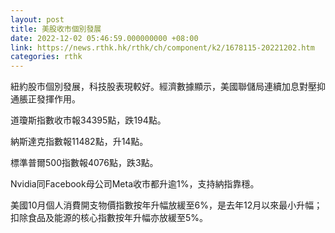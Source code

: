 ```yaml
---
layout: post
title: 美股收市個別發展
date: 2022-12-02 05:46:59.000000000 +08:00
link: https://news.rthk.hk/rthk/ch/component/k2/1678115-20221202.htm
categories: rthk
---
```


紐約股市個別發展，科技股表現較好。經濟數據顯示，美國聯儲局連續加息對壓抑通脹正發揮作用。

道瓊斯指數收市報34395點，跌194點。

納斯達克指數報11482點，升14點。

標準普爾500指數報4076點，跌3點。

Nvidia同Facebook母公司Meta收市都升逾1%，支持納指靠穩。

美國10月個人消費開支物價指數按年升幅放緩至6%，是去年12月以來最小升幅；扣除食品及能源的核心指數按年升幅亦放緩至5%。
